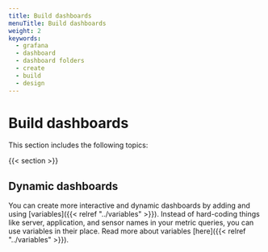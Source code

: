 ```yaml
---
title: Build dashboards
menuTitle: Build dashboards
weight: 2
keywords:
  - grafana
  - dashboard
  - dashboard folders
  - create
  - build
  - design
---
```


# Build dashboards

This section includes the following topics:

{{< section >}}

## Dynamic dashboards

You can create more interactive and dynamic dashboards by adding and using [variables]({{< relref "../variables" >}}). Instead of hard-coding things like server, application, and sensor names in your metric queries, you can use variables in their place. Read more about variables [here]({{< relref "../variables" >}}).
